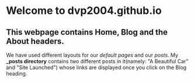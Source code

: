 # Welcome to dvp2004.github.io

## This webpage contains Home, Blog and the About headers.

We have used different layouts for our *default pages* and our *posts*. My **_posts directory** contains two different posts in it(namely: "A Beautiful Car" and "Site Launched") whose links are displayed once you click on the Blog heading.


